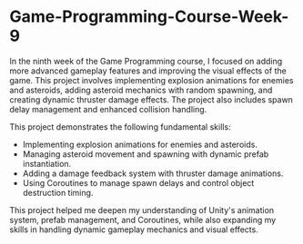 # Game-Programming-Course-Week-9

In the ninth week of the Game Programming course, I focused on adding more advanced gameplay features and improving the visual effects of the game. This project involves implementing explosion animations for enemies and asteroids, adding asteroid mechanics with random spawning, and creating dynamic thruster damage effects. The project also includes spawn delay management and enhanced collision handling.

This project demonstrates the following fundamental skills:

- Implementing explosion animations for enemies and asteroids.
- Managing asteroid movement and spawning with dynamic prefab instantiation.
- Adding a damage feedback system with thruster damage animations.
- Using Coroutines to manage spawn delays and control object destruction timing.

This project helped me deepen my understanding of Unity's animation system, prefab management, and Coroutines, while also expanding my skills in handling dynamic gameplay mechanics and visual effects.

